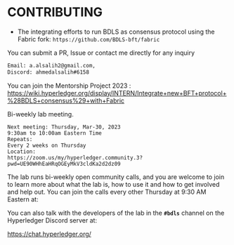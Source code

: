 # CONTRIBUTING

* The integrating efforts to run BDLS as consensus protocol using the Fabric fork:
`https://github.com/BDLS-bft/fabric`

You can submit a PR, Issue or contact me directly for any inquiry
```xml
Email: a.alsalih2@gmail.com, 
Discord: ahmedalsalih#6158
```

You can join the Mentorship Project 2023 :
https://wiki.hyperledger.org/display/INTERN/Integrate+new+BFT+protocol+%28BDLS+consensus%29+with+Fabric


Bi-weekly lab meeting.
```
Next meeting: Thursday, Mar-30, 2023
9:30am to 10:00am Eastern Time
Repeats:
Every 2 weeks on Thursday
Location:
https://zoom.us/my/hyperledger.community.3?pwd=UE90WHhEaHRqOGEyMkV3cldKa2d2dz09
```

The lab runs bi-weekly open community calls, and you are welcome to join to learn more about what the lab is, how to use it and how to get involved and help out. 
You can join the calls every other Thursday at 9:30 AM Eastern at:


You can also talk with the developers of the lab in the **`#bdls`** channel on the Hyperledger Discord server at:

https://chat.hyperledger.org/
